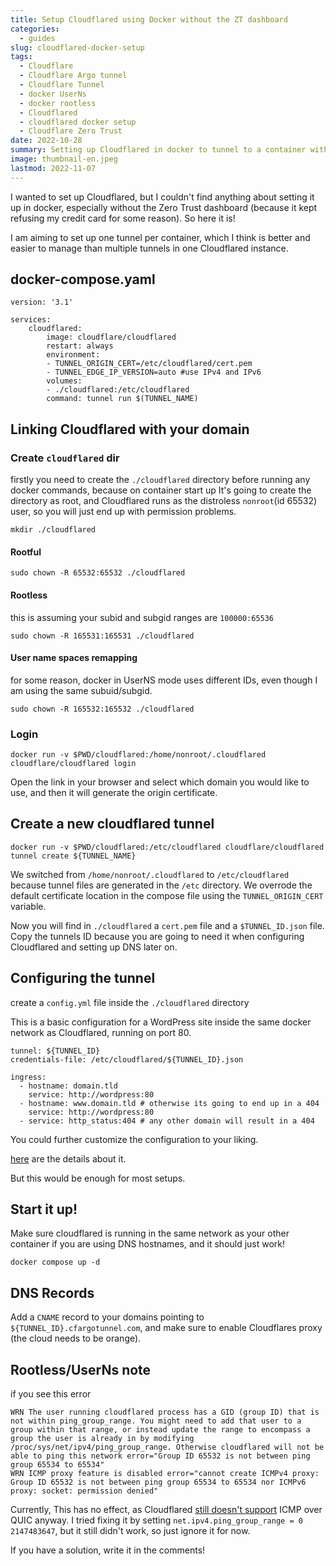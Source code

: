 ```yaml
---
title: Setup Cloudflared using Docker without the ZT dashboard
categories:
  - guides
slug: cloudflared-docker-setup
tags:
  - Cloudflare
  - Cloudflare Argo tunnel
  - Cloudflare Tunnel
  - docker UserNs
  - docker rootless
  - Cloudflared
  - cloudflared docker setup
  - Cloudflare Zero Trust
date: 2022-10-28
summary: Setting up Cloudflared in docker to tunnel to a container without expoing the server.
image: thumbnail-en.jpeg
lastmod: 2022-11-07
---
```


I wanted to set up Cloudflared, but I couldn't find anything about setting it up in docker, especially without the Zero Trust dashboard (because it kept refusing my credit card for some reason).
So here it is!

I am aiming to set up one tunnel per container, which I think is better and easier to manage than multiple tunnels in one Cloudflared instance.

## docker-compose.yaml
```
version: '3.1'

services:
    cloudflared:
        image: cloudflare/cloudflared
        restart: always
        environment:
        - TUNNEL_ORIGIN_CERT=/etc/cloudflared/cert.pem
        - TUNNEL_EDGE_IP_VERSION=auto #use IPv4 and IPv6
        volumes:
        - ./cloudflared:/etc/cloudflared
        command: tunnel run $(TUNNEL_NAME)
```

## Linking Cloudflared with your domain

### Create `cloudflared` dir
firstly you need to create the `./cloudflared` directory before running any docker commands, because on container start up It's going to create the directory as root, and Cloudflared runs as the distroless `nonroot`(id 65532) user, so you will just end up with permission problems.

```
mkdir ./cloudflared
```

#### Rootful
```
sudo chown -R 65532:65532 ./cloudflared
```

#### Rootless
this is assuming your subid and subgid ranges are `100000:65536`
```
sudo chown -R 165531:165531 ./cloudflared
```

#### User name spaces remapping
for some reason, docker in UserNS mode uses different IDs, even though I am using the same subuid/subgid.
```
sudo chown -R 165532:165532 ./cloudflared
```

### Login

```
docker run -v $PWD/cloudflared:/home/nonroot/.cloudflared cloudflare/cloudflared login
```
Open the link in your browser and select which domain you would like to use, and then it will generate the origin certificate.

## Create a new cloudflared tunnel

```
docker run -v $PWD/cloudflared:/etc/cloudflared cloudflare/cloudflared tunnel create ${TUNNEL_NAME}
```
We switched from `/home/nonroot/.cloudflared` to `/etc/cloudflared` because tunnel files are generated in the `/etc` directory.
We overrode the default certificate location in the compose file using the `TUNNEL_ORIGIN_CERT` variable.

Now you will find in `./cloudflared` a `cert.pem` file and a `$TUNNEL_ID.json` file.
Copy the tunnels ID because you are going to need it when configuring Cloudflared and setting up DNS later on.

## Configuring the tunnel

create a `config.yml` file inside the `./cloudflared` directory

This is a basic configuration for a WordPress site inside the same docker network as Cloudflared, running on port 80.

```
tunnel: ${TUNNEL_ID}
credentials-file: /etc/cloudflared/${TUNNEL_ID}.json

ingress:
  - hostname: domain.tld
    service: http://wordpress:80
  - hostname: www.domain.tld # otherwise its going to end up in a 404
    service: http://wordpress:80
  - service: http_status:404 # any other domain will result in a 404
```

You could further customize the configuration to your liking.

[here](https://developers.cloudflare.com/cloudflare-one/connections/connect-apps/install-and-setup/tunnel-guide/local/local-management/) are the details about it.

But this would be enough for most setups.

## Start it up!
Make sure cloudflared is running in the same network as your other container if you are using DNS hostnames, and it should just work!

```
docker compose up -d
```

## DNS Records

Add a `CNAME` record to your domains pointing to `${TUNNEL_ID}.cfargotunnel.com`, and make sure to enable Cloudflares proxy (the cloud needs to be orange).

## Rootless/UserNs note

if you see this error
```
WRN The user running cloudflared process has a GID (group ID) that is not within ping_group_range. You might need to add that user to a group within that range, or instead update the range to encompass a group the user is already in by modifying /proc/sys/net/ipv4/ping_group_range. Otherwise cloudflared will not be able to ping this network error="Group ID 65532 is not between ping group 65534 to 65534"
WRN ICMP proxy feature is disabled error="cannot create ICMPv4 proxy: Group ID 65532 is not between ping group 65534 to 65534 nor ICMPv6 proxy: socket: permission denied"

```
Currently, This has no effect, as Cloudflared [still doesn't support](https://github.com/cloudflare/cloudflared/issues/726) ICMP over QUIC anyway.
I tried fixing it by setting `net.ipv4.ping_group_range = 0 2147483647`, but it still didn't work, so just ignore it for now.

If you have a solution, write it in the comments!